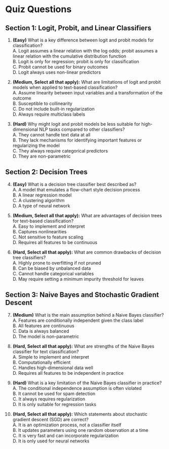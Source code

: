 # Quiz Questions

## Section 1: Logit, Probit, and Linear Classifiers

1. **(Easy)** What is a key difference between logit and probit models for classification?  
A. Logit assumes a linear relation with the log odds; probit assumes a linear relation with the cumulative distribution function  
B. Logit is only for regression; probit is only for classification  
C. Probit cannot be used for binary outcomes  
D. Logit always uses non-linear predictors  

2. **(Medium, Select all that apply):** What are limitations of logit and probit models when applied to text-based classification?  
A. Assume linearity between input variables and a transformation of the outcome  
B. Susceptible to collinearity  
C. Do not include built-in regularization  
D. Always require multiclass labels  

3. **(Hard)** Why might logit and probit models be less suitable for high-dimensional NLP tasks compared to other classifiers?  
A. They cannot handle text data at all  
B. They lack mechanisms for identifying important features or regularizing the model  
C. They always require categorical predictors  
D. They are non-parametric  

## Section 2: Decision Trees

4. **(Easy)** What is a decision tree classifier best described as?  
A. A model that emulates a flow-chart style decision process  
B. A linear regression model  
C. A clustering algorithm  
D. A type of neural network  

5. **(Medium, Select all that apply):** What are advantages of decision trees for text-based classification?  
A. Easy to implement and interpret  
B. Captures nonlinearities  
C. Not sensitive to feature scaling  
D. Requires all features to be continuous  

6. **(Hard, Select all that apply):** What are common drawbacks of decision tree classifiers?  
A. Highly prone to overfitting if not pruned  
B. Can be biased by unbalanced data  
C. Cannot handle categorical variables  
D. May require setting a minimum impurity threshold for leaves  

## Section 3: Naive Bayes and Stochastic Gradient Descent

7. **(Medium)** What is the main assumption behind a Naive Bayes classifier?  
A. Features are conditionally independent given the class label  
B. All features are continuous  
C. Data is always balanced  
D. The model is non-parametric  

8. **(Hard, Select all that apply):** What are strengths of the Naive Bayes classifier for text classification?  
A. Simple to implement and interpret  
B. Computationally efficient  
C. Handles high-dimensional data well  
D. Requires all features to be independent in practice  

9. **(Hard)** What is a key limitation of the Naive Bayes classifier in practice?  
A. The conditional independence assumption is often violated  
B. It cannot be used for spam detection  
C. It always requires regularization  
D. It is only suitable for regression tasks  

10. **(Hard, Select all that apply):** Which statements about stochastic gradient descent (SGD) are correct?  
A. It is an optimization process, not a classifier itself  
B. It updates parameters using one random observation at a time  
C. It is very fast and can incorporate regularization  
D. It is only used for neural networks  

